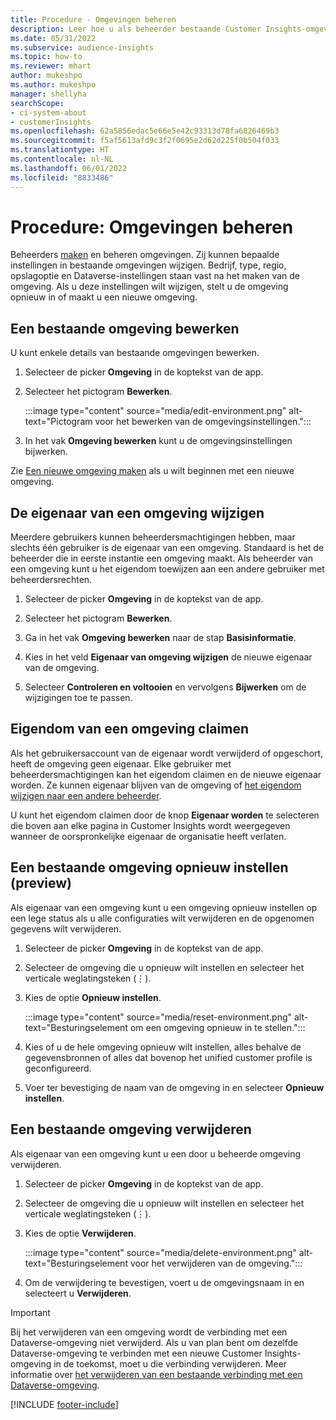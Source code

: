 ```yaml
---
title: Procedure - Omgevingen beheren
description: Leer hoe u als beheerder bestaande Customer Insights-omgevingen kunt beheren.
ms.date: 05/31/2022
ms.subservice: audience-insights
ms.topic: how-to
ms.reviewer: mhart
author: mukeshpo
ms.author: mukeshpo
manager: shellyha
searchScope:
- ci-system-about
- customerInsights
ms.openlocfilehash: 62a5856edac5e66e5e42c93313d78fa6826469b3
ms.sourcegitcommit: f5af5613afd9c3f2f0695e2d62d225f0b504f033
ms.translationtype: HT
ms.contentlocale: nl-NL
ms.lasthandoff: 06/01/2022
ms.locfileid: "8833486"
---
```

# <a name="how-to-manage-environments"></a>Procedure: Omgevingen beheren

Beheerders [maken](create-environment.md) en beheren omgevingen. Zij kunnen bepaalde instellingen in bestaande omgevingen wijzigen. Bedrijf, type, regio, opslagoptie en Dataverse-instellingen staan vast na het maken van de omgeving. Als u deze instellingen wilt wijzigen, stelt u de omgeving opnieuw in of maakt u een nieuwe omgeving.

## <a name="edit-an-existing-environment"></a>Een bestaande omgeving bewerken

U kunt enkele details van bestaande omgevingen bewerken.

1. Selecteer de picker **Omgeving** in de koptekst van de app.

1. Selecteer het pictogram **Bewerken**.

   :::image type="content" source="media/edit-environment.png" alt-text="Pictogram voor het bewerken van de omgevingsinstellingen.":::

1. In het vak **Omgeving bewerken** kunt u de omgevingsinstellingen bijwerken.

Zie [Een nieuwe omgeving maken](create-environment.md) als u wilt beginnen met een nieuwe omgeving.

## <a name="change-the-owner-of-an-environment"></a>De eigenaar van een omgeving wijzigen

Meerdere gebruikers kunnen beheerdersmachtigingen hebben, maar slechts één gebruiker is de eigenaar van een omgeving. Standaard is het de beheerder die in eerste instantie een omgeving maakt. Als beheerder van een omgeving kunt u het eigendom toewijzen aan een andere gebruiker met beheerdersrechten.

1. Selecteer de picker **Omgeving** in de koptekst van de app.

1. Selecteer het pictogram **Bewerken**.

1. Ga in het vak **Omgeving bewerken** naar de stap **Basisinformatie**.

1. Kies in het veld **Eigenaar van omgeving wijzigen** de nieuwe eigenaar van de omgeving.  

1. Selecteer **Controleren en voltooien** en vervolgens **Bijwerken** om de wijzigingen toe te passen.

## <a name="claim-ownership-of-an-environment"></a>Eigendom van een omgeving claimen

Als het gebruikersaccount van de eigenaar wordt verwijderd of opgeschort, heeft de omgeving geen eigenaar. Elke gebruiker met beheerdersmachtigingen kan het eigendom claimen en de nieuwe eigenaar worden. Ze kunnen eigenaar blijven van de omgeving of [het eigendom wijzigen naar een andere beheerder](#change-the-owner-of-an-environment).

U kunt het eigendom claimen door de knop **Eigenaar worden** te selecteren die boven aan elke pagina in Customer Insights wordt weergegeven wanneer de oorspronkelijke eigenaar de organisatie heeft verlaten.

## <a name="reset-an-existing-environment-preview"></a>Een bestaande omgeving opnieuw instellen (preview)

Als eigenaar van een omgeving kunt u een omgeving opnieuw instellen op een lege status als u alle configuraties wilt verwijderen en de opgenomen gegevens wilt verwijderen.

1. Selecteer de picker **Omgeving** in de koptekst van de app.

1. Selecteer de omgeving die u opnieuw wilt instellen en selecteer het verticale weglatingsteken (&vellip;).

1. Kies de optie **Opnieuw instellen**.

   :::image type="content" source="media/reset-environment.png" alt-text="Besturingselement om een omgeving opnieuw in te stellen.":::

1. Kies of u de hele omgeving opnieuw wilt instellen, alles behalve de gegevensbronnen of alles dat bovenop het unified customer profile is geconfigureerd.

1. Voer ter bevestiging de naam van de omgeving in en selecteer **Opnieuw instellen**.

## <a name="delete-an-existing-environment"></a>Een bestaande omgeving verwijderen

Als eigenaar van een omgeving kunt u een door u beheerde omgeving verwijderen.

1. Selecteer de picker **Omgeving** in de koptekst van de app.

1. Selecteer de omgeving die u opnieuw wilt instellen en selecteer het verticale weglatingsteken (&vellip;). 

1. Kies de optie **Verwijderen**.

   :::image type="content" source="media/delete-environment.png" alt-text="Besturingselement voor het verwijderen van de omgeving.":::

1. Om de verwijdering te bevestigen, voert u de omgevingsnaam in en selecteert u **Verwijderen**.

> [!IMPORTANT]
> Bij het verwijderen van een omgeving wordt de verbinding met een Dataverse-omgeving niet verwijderd. Als u van plan bent om dezelfde Dataverse-omgeving te verbinden met een nieuwe Customer Insights-omgeving in de toekomst, moet u die verbinding verwijderen. Meer informatie over [het verwijderen van een bestaande verbinding met een Dataverse-omgeving](customer-insights-dataverse.md#remove-an-existing-connection-to-a-dataverse-environment).

[!INCLUDE [footer-include](includes/footer-banner.md)]
